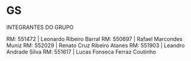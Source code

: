 # GS

INTEGRANTES DO GRUPO

RM: 551472 | Leonardo Ribeiro Barral
RM: 550697 | Rafael Marcondes Muniz
RM: 552029 | Renato Cruz Ribeiro Atanes
RM: 551903 | Leandro Andrade Silva
RM: 551617 | Lucas Fonseca Ferraz Coutinho
